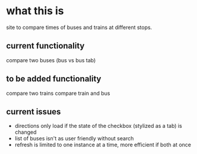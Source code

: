 # what this is
site to compare times of buses and trains at different stops.
## current functionality
compare two buses (bus vs bus tab)
## to be added functionality
compare two trains
compare train and bus
## current issues
- directions only load if the state of the checkbox (stylized as a tab) is changed
- list of buses isn't as user friendly without search
- refresh is limited to one instance at a time, more efficient if both at once